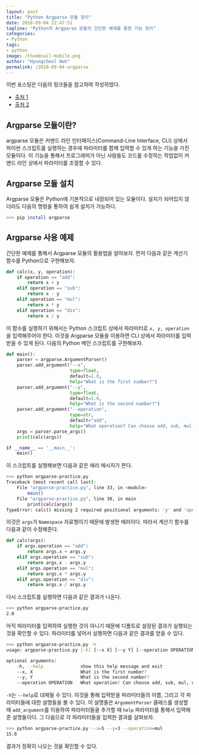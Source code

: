 ```yaml
---
layout: post
title: "Python Argparse 모듈 정리"
date: 2018-09-04 22:47:51
tagline: "Python의 Argparse 모듈의 간단한 예제를 통한 기능 정리"
categories:
- Python
tags:
- python
image: /thumbnail-mobile.png
author: "Hyungcheol Noh"
permalink: /2018-09-04-argparse
---
```


이번 포스팅은 다음의 링크들을 참고하여 작성하였다.
- [출처 1](https://pythonprogramming.net/argparse-cli-intermediate-python-tutorial/)  
- [출처 2](http://blog.naver.com/PostView.nhn?blogId=cjh226&logNo=220997049388&parentCategoryNo=&categoryNo=17&viewDate=&isShowPopularPosts=false&from=section)  

## Argparse 모듈이란?
argparse 모듈은 커맨드 라인 인터페이스(Command-Line Interface, CLI) 상에서 파이썬 스크립트를 실행하는 경우에 파라미터를 함께 입력할 수 있게 하는 기능을 가진 모듈이다. 이 기능을 통해서 프로그래머가 아닌 사람들도 코드를 수정하는 작업없이 커맨드 라인 상에서 파라미터를 조절할 수 있다.

## Argparse 모듈 설치
Argparse 모듈은 Python에 기본적으로 내장되어 있는 모듈이다. 설치가 되어있지 않더라도 다음의 명령을 통하여 쉽게 설치가 가능하다.

```bash
>>> pip install argparse
```

## Argparse 사용 예제
간단한 예제를 통해서 Argparse 모듈의 활용법을 알아보자. 먼저 다음과 같은 계산기 함수를 Python으로 구현해보자.

```python
def calc(x, y, operation):
    if operation == "add":
        return x + y
    elif operation == "sub":
        return x - y
    elif operation == "mul":
        return x * y
    elif operation == "div":
        return x / y
```

이 함수를 실행하기 위해서는 Python 스크립트 상에서 파라미터로 `x, y, operation`을 입력해주어야 한다. 이것을 Argparse 모듈을 이용하면 CLI 상에서 파라미터를 입력받을 수 있게 된다. 다음의 Python 메인 스크립트를 구현해보자.

```python
def main():
    parser = argparse.ArgumentParser()
    parser.add_argument("--x",
                        type=float,
                        default=1.0,
                        help="What is the first number?")
    parser.add_argument("--y",
                        type=float,
                        default=1.0,
                        help="What is the second number?")
    parser.add_argument("--operation",
                        type=str,
                        default="add",
                        help="What operation? Can choose add, sub, mul, or div")
    args = parser.parse_args()
    print(calc(args))

if __name__ == '__main__':
    main()
```

이 스크립트를 실행해보면 다음과 같은 에러 메시지가 뜬다.

```bash
>>> python argparse-practice.py
Traceback (most recent call last):
    File "argparse-practice.py", line 33, in <module>
        main()
    File "argparse-practice.py", line 30, in main
        print(calc(args))
TypeError: calc() missing 2 required positional arguments: 'y' and 'operation'
```

이것은 `args`가 `Namespace` 자료형이기 때문에 발생한 에러이다. 따라서 계산기 함수를 다음과 같이 수정해준다.

```python
def calc(args):
    if args.operation == "add":
        return args.x + args.y
    elif args.operation == "sub":
        return args.x - args.y
    elif args.operation == "mul":
        return args.x * args.y
    elif args.operation == "div":
        return args.x / args.y
```

다시 스크립트를 실행하면 다음과 같은 결과가 나온다.

```bash
>>> python argparse-practice.py
2.0
```

아직 파라미터를 입력하여 실행한 것이 아니기 때문에 디폴트로 설정된 결과가 실행되는 것을 확인할 수 있다. 파라미터를 넣어서 실행하면 다음과 같은 결과를 얻을 수 있다.

```bash
>>> python argparse-practice.py -h
usage: argparse-practice.py [-h] [--x X] [--y Y] [--operation OPERATION]

optional arguments:
    -h, --help              show this help message and exit
    --x, X                  What is the first number?
    --y, Y                  What is the second number?
    --operation OPERATION   What operation? Can choose add, sub, mul, or div
```

`-h`는 `--help`로 대체될 수 있다. 이것을 통해 입력받을 파라미터들의 이름, 그리고 각 파라미터들에 대한 설명들을 볼 수 있다. 이 설명들은 `ArgumentParser` 클래스를 생성할 때 `add_argument`를 이용하여 파라미터들을 추가할 때 `help` 파라미터를 통해서 입력해준 설명들이다. 그 다음으로 각 파라미터들을 입력한 결과를 살펴보자.

```bash
>>> python argparse-practice.py --x=5 --y=3 --operation=mul
15.0
```

결과가 정확히 나오는 것을 확인할 수 있다.

